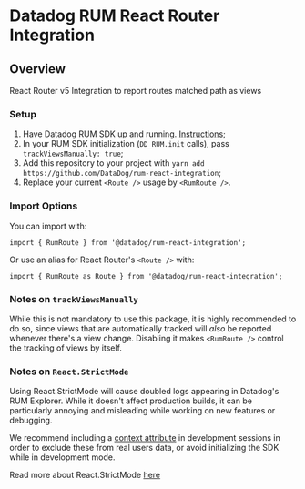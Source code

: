 # Datadog RUM React Router Integration

## Overview
React Router v5 Integration to report routes matched path as views

### Setup
1. Have Datadog RUM SDK up and running. [Instructions](https://github.com/DataDog/browser-sdk/blob/main/packages/rum/README.md);
2. In your RUM SDK initialization (`DD_RUM.init` calls), pass `trackViewsManually: true`; 
3. Add this repository to your project with `yarn add https://github.com/DataDog/rum-react-integration`;
4. Replace your current `<Route />` usage by `<RumRoute />`.

### Import Options    
You can import with:
```
import { RumRoute } from '@datadog/rum-react-integration';
```

Or use an alias for React Router's `<Route />` with:
```
import { RumRoute as Route } from '@datadog/rum-react-integration';
```

### Notes on `trackViewsManually`
While this is not mandatory to use this package, it is highly recommended to do so, since views that are automatically tracked will *also* be reported whenever there's a view change. Disabling it makes `<RumRoute />` control the tracking of views by itself.

### Notes on `React.StrictMode`
Using React.StrictMode will cause doubled logs appearing in Datadog's RUM Explorer. While it doesn't affect production builds, it can be particularly annoying and misleading while working on new features or debugging. 

We recommend including a [context attribute](https://docs.datadoghq.com/real_user_monitoring/browser/modifying_data_and_context/?tab=npm#global-context) in development sessions in order to exclude these from real users data, or avoid initializing the SDK while in development mode.

Read more about React.StrictMode [here](https://reactjs.org/docs/strict-mode.html)